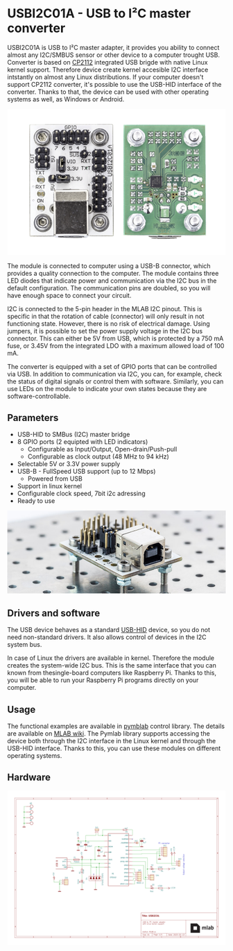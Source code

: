 
# USBI2C01A - USB to I²C master converter

USBI2C01A is USB to I²C master adapter, it provides you ability to connect almost any I2C/SMBUS sensor or other device to a computer trought USB.
Converter is based on [CP2112](https://www.silabs.com/interface/usb-bridges/classic/device.cp2112?tab=specs) integrated USB brigde with native Linux kernel support. 
Therefore device create kernel accesible I2C interface intstantly on almost any Linux distributions.
If your computer doesn't support CP2112 converter, it's possible to use the USB-HID interface of the converter.
Thanks to that, the device can be used with other operating systems as well, as Windows or Android.

![USBI2C01A](doc/img/USBI2C01A_sides.png)

The module is connected to computer using a USB-B connector, which provides a quality connection to the computer. The module contains three LED diodes that indicate power and communication via the I2C bus in the default configuration. The communication pins are doubled, so you will have enough space to connect your circuit.

I2C is connected to the 5-pin header in the MLAB I2C pinout. This is specific in that the rotation of cable (connector) will only result in not functioning state. However, there is no risk of electrical damage. Using jumpers, it is possible to set the power supply voltage in the I2C bus connector. This can either be 5V from USB, which is protected by a 750 mA fuse, or 3.45V from the integrated LDO with a maximum allowed load of 100 mA.

The converter is equipped with a set of GPIO ports that can be controlled via USB. In addition to communication via I2C, you can, for example, check the status of digital signals or control them with software. Similarly, you can use LEDs on the module to indicate your own states because they are software-controllable. 

## Parameters
 * USB-HID to SMBus (I2C) master bridge
 * 8 GPIO ports (2 equipted with LED indicators)
   * Configurable as Input/Output, Open-drain/Push-pull
   * Configurable as clock output (48 MHz to 94 kHz)
 * Selectable 5V or 3.3V power supply
 * USB-B - FullSpeed USB support (up to 12 Mbps)
   * Powered from USB
 * Support in linux kernel
 * Configurable clock speed, 7bit i2c adressing
 * Ready to use 

![USBI2C01A USB to I2C master converter](doc/img/USBI2C01A_small-5.jpg)

## Drivers and software
The USB device behaves as a standard [USB-HID](https://en.wikipedia.org/wiki/USB_human_interface_device_class) device, so you do not need non-standard drivers. It also allows control of devices in the I2C system bus.

In case of Linux the drivers are available in kernel. Therefore the module creates the system-wide I2C bus. This is the same interface that you can known from thesingle-board computers like Raspberry Pi. Thanks to this, you will be able to run your Raspberry Pi programs directly on your computer.

## Usage
The functional examples are available in [pymblab](https://github.com/MLAB-project/pymlab) control library. The details are available on [MLAB wiki](https://wiki.mlab.cz/doku.php?id=en:usbi2c). The Pymlab library supports accessing the device both through the I2C interface in the Linux kernel and through the USB-HID interface. Thanks to this, you can use these modules on different operating systems.


## Hardware
[![schematics](doc/gen/USBI2C01-schematic.svg)](doc/gen/USBI2C01-schematic.pdf)
